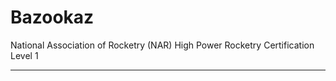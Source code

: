 # Bazookaz
National Association of Rocketry (NAR) High Power Rocketry Certification Level 1
___________________________________________________________________________________________________________________________________________________________


